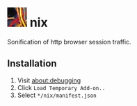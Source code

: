 ![nix][icon-48] nix
===

Sonification of http browser session traffic.

## Installation

1. Visit [about:debugging](about:debugging)
2. Click `Load Temporary Add-on..`
3. Select `*/nix/manifest.json`


[icon-48]: ./icons/icon-48.png "nix"

